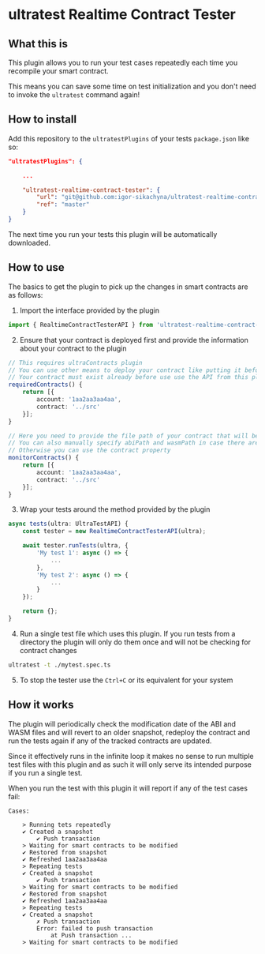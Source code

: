 # ultratest Realtime Contract Tester

## What this is

This plugin allows you to run your test cases repeatedly each time you recompile your smart contract.

This means you can save some time on test initialization and you don't need to invoke the `ultratest` command again!

## How to install

Add this repository to the `ultratestPlugins` of your tests `package.json` like so:

```json
"ultratestPlugins": {

    ...

    "ultratest-realtime-contract-tester": {
        "url": "git@github.com:igor-sikachyna/ultratest-realtime-contract-tester.git",
        "ref": "master"
    }
}
```

The next time you run your tests this plugin will be automatically downloaded.

## How to use

The basics to get the plugin to pick up the changes in smart contracts are as follows:

1. Import the interface provided by the plugin

```ts
import { RealtimeContractTesterAPI } from 'ultratest-realtime-contract-tester'
```

2. Ensure that your contract is deployed first and provide the information about your contract to the plugin

```ts
// This requires ultraContracts plugin
// You can use other means to deploy your contract like putting it before using the API from the tester
// Your contract must exist already before use use the API from this plugin
requiredContracts() {
    return [{
        account: '1aa2aa3aa4aa',
        contract: '../src'
    }];
}

// Here you need to provide the file path of your contract that will be monitored for changes
// You can also manually specify abiPath and wasmPath in case there are multiple in the same directory
// Otherwise you can use the contract property
monitorContracts() {
    return [{
        account: '1aa2aa3aa4aa',
        contract: '../src'
    }];
}
```

3. Wrap your tests around the method provided by the plugin

```ts
async tests(ultra: UltraTestAPI) {
    const tester = new RealtimeContractTesterAPI(ultra);

    await tester.runTests(ultra, {
        'My test 1': async () => {
            ...
        },
        'My test 2': async () => {
            ...
        }
    });

    return {};
}
```

4. Run a single test file which uses this plugin. If you run tests from a directory the plugin will only do them once and will not be checking for contract changes

```sh
ultratest -t ./mytest.spec.ts
```

5. To stop the tester use the `Ctrl+C` or its equivalent for your system

## How it works

The plugin will periodically check the modification date of the ABI and WASM files and will revert to an older snapshot, redeploy the contract and run the tests again if any of the tracked contracts are updated.

Since it effectively runs in the infinite loop it makes no sense to run multiple test files with this plugin and as such it will only serve its intended purpose if you run a single test.

When you run the test with this plugin it will report if any of the test cases fail:

```
Cases: 

    > Running tets repeatedly
    ✔ Created a snapshot
        ✔ Push transaction
    > Waiting for smart contracts to be modified
    ✔ Restored from snapshot
    ✔ Refreshed 1aa2aa3aa4aa
    > Repeating tests
    ✔ Created a snapshot
        ✔ Push transaction
    > Waiting for smart contracts to be modified
    ✔ Restored from snapshot
    ✔ Refreshed 1aa2aa3aa4aa
    > Repeating tests
    ✔ Created a snapshot
        ✗ Push transaction
        Error: failed to push transaction
            at Push transaction ...
    > Waiting for smart contracts to be modified
```